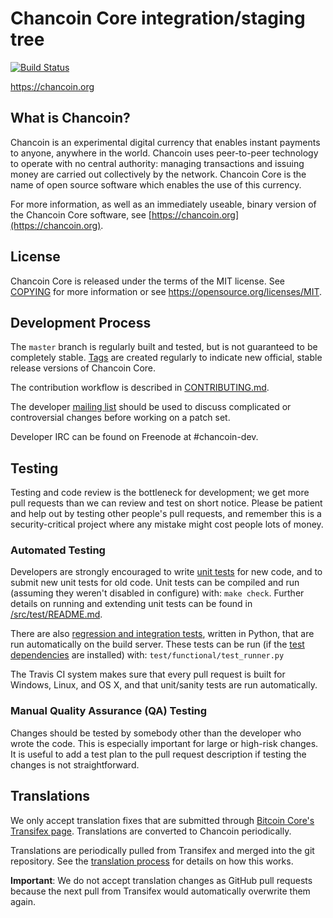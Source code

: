 Chancoin Core integration/staging tree
=====================================

[![Build Status](https://travis-ci.org/chancoin-project/chancoin.svg?branch=master)](https://travis-ci.org/chancoin-project/chancoin)

https://chancoin.org

What is Chancoin?
----------------

Chancoin is an experimental digital currency that enables instant payments to
anyone, anywhere in the world. Chancoin uses peer-to-peer technology to operate
with no central authority: managing transactions and issuing money are carried
out collectively by the network. Chancoin Core is the name of open source
software which enables the use of this currency.

For more information, as well as an immediately useable, binary version of
the Chancoin Core software, see [https://chancoin.org](https://chancoin.org).

License
-------

Chancoin Core is released under the terms of the MIT license. See [COPYING](COPYING) for more
information or see https://opensource.org/licenses/MIT.

Development Process
-------------------

The `master` branch is regularly built and tested, but is not guaranteed to be
completely stable. [Tags](https://github.com/chancoin-project/chancoin/tags) are created
regularly to indicate new official, stable release versions of Chancoin Core.

The contribution workflow is described in [CONTRIBUTING.md](CONTRIBUTING.md).

The developer [mailing list](https://groups.google.com/forum/#!forum/chancoin-dev)
should be used to discuss complicated or controversial changes before working
on a patch set.

Developer IRC can be found on Freenode at #chancoin-dev.

Testing
-------

Testing and code review is the bottleneck for development; we get more pull
requests than we can review and test on short notice. Please be patient and help out by testing
other people's pull requests, and remember this is a security-critical project where any mistake might cost people
lots of money.

### Automated Testing

Developers are strongly encouraged to write [unit tests](src/test/README.md) for new code, and to
submit new unit tests for old code. Unit tests can be compiled and run
(assuming they weren't disabled in configure) with: `make check`. Further details on running
and extending unit tests can be found in [/src/test/README.md](/src/test/README.md).

There are also [regression and integration tests](/test), written
in Python, that are run automatically on the build server.
These tests can be run (if the [test dependencies](/test) are installed) with: `test/functional/test_runner.py`

The Travis CI system makes sure that every pull request is built for Windows, Linux, and OS X, and that unit/sanity tests are run automatically.

### Manual Quality Assurance (QA) Testing

Changes should be tested by somebody other than the developer who wrote the
code. This is especially important for large or high-risk changes. It is useful
to add a test plan to the pull request description if testing the changes is
not straightforward.

Translations
------------

We only accept translation fixes that are submitted through [Bitcoin Core's Transifex page](https://www.transifex.com/projects/p/bitcoin/).
Translations are converted to Chancoin periodically.

Translations are periodically pulled from Transifex and merged into the git repository. See the
[translation process](doc/translation_process.md) for details on how this works.

**Important**: We do not accept translation changes as GitHub pull requests because the next
pull from Transifex would automatically overwrite them again.
